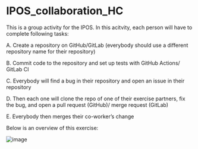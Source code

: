 # IPOS_collaboration_HC

This is a group activity for the IPOS. In this acitvity, each person will have to complete following tasks:

A. Create a repository on GitHub/GitLab (everybody should use a different repository name for their repository)

B. Commit code to the repository and set up tests with GitHub Actions/ GitLab CI

C. Everybody will find a bug in their repository and open an issue in their repository

D. Then each one will clone the repo of one of their exercise partners, fix the bug, and open a pull request (GitHub)/ merge request (GitLab)

E. Everybody then merges their co-worker’s change


Below is an overview of this exercise:

![image](https://github.com/user-attachments/assets/08648394-64de-4c8a-9d19-d7b652208ed8)
